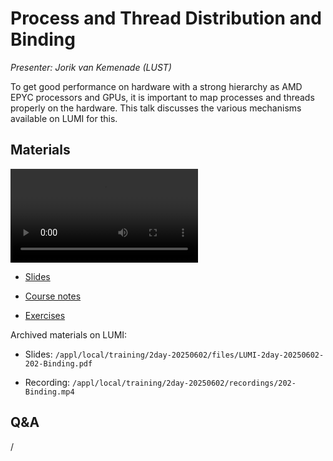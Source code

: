 # Process and Thread Distribution and Binding

*Presenter: Jorik van Kemenade (LUST)*

To get good performance on hardware with a strong hierarchy as AMD EPYC processors and
GPUs, it is important to map processes and threads properly on the hardware. This talk discusses
the various mechanisms available on LUMI for this.


## Materials

<!--
Materials will be made available after the lecture
-->

<video src="https://462000265.lumidata.eu/2day-20250602/recordings/202-Binding.mp4" controls="controls"></video>

<!--
-    A video recording will follow.
-->

-   [Slides](https://462000265.lumidata.eu/2day-20250602/files/LUMI-2day-20250602-202-Binding.pdf)

-   [Course notes](202-Binding.md)

-   [Exercises](E202-Binding.md)

Archived materials on LUMI:

-   Slides: `/appl/local/training/2day-20250602/files/LUMI-2day-20250602-202-Binding.pdf`

-   Recording: `/appl/local/training/2day-20250602/recordings/202-Binding.mp4`


## Q&A

/
